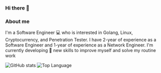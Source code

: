 

### Hi there 👋
### About me 
  I'm a Software Engineer :computer:	 who is interested in Golang, Linux, Cryptocurrency, and Penetration Tester. I have 2-year of experience as a Software Engineer and 1-year of experience as a Network Engineer. I'm currently developing :seedling: new skills to improve myself and solve my routine work 
<!--
**anime454/anime454** is a ✨ _special_ ✨ repository because its `README.md` (this file) appears on your GitHub profile.

Here are some ideas to get you started:

- 🔭 I’m currently working on ...
- 🌱 I’m currently learning ...
- 👯 I’m looking to collaborate on ...
- 🤔 I’m looking for help with ...
- 💬 Ask me about ...
- 📫 How to reach me: ...
- 😄 Pronouns: ...
- ⚡ Fun fact: ...
-->

![GitHub stats](https://github.devindepth.cloud/?username=anime454&show_icons=true&theme=merko) ![Top Language](https://github.devindepth.cloud/top-langs/?username=anime454&layout=compact&langs_count=10)
